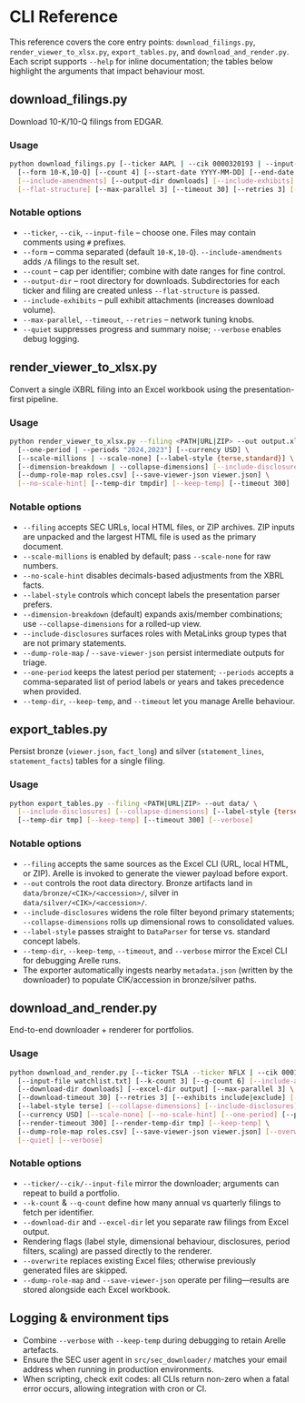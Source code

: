 # CLI Reference

This reference covers the core entry points: `download_filings.py`,
`render_viewer_to_xlsx.py`, `export_tables.py`, and `download_and_render.py`.
Each script supports `--help` for inline documentation; the tables below highlight
the arguments that impact behaviour most.

## download_filings.py
Download 10-K/10-Q filings from EDGAR.

### Usage
```bash
python download_filings.py [--ticker AAPL | --cik 0000320193 | --input-file tickers.txt] \
  [--form 10-K,10-Q] [--count 4] [--start-date YYYY-MM-DD] [--end-date YYYY-MM-DD] \
  [--include-amendments] [--output-dir downloads] [--include-exhibits] \
  [--flat-structure] [--max-parallel 3] [--timeout 30] [--retries 3] [--verbose]
```

### Notable options
- `--ticker`, `--cik`, `--input-file` – choose one. Files may contain comments using
  `#` prefixes.
- `--form` – comma separated (default `10-K,10-Q`). `--include-amendments` adds `/A`
  filings to the result set.
- `--count` – cap per identifier; combine with date ranges for fine control.
- `--output-dir` – root directory for downloads. Subdirectories for each ticker and
  filing are created unless `--flat-structure` is passed.
- `--include-exhibits` – pull exhibit attachments (increases download volume).
- `--max-parallel`, `--timeout`, `--retries` – network tuning knobs.
- `--quiet` suppresses progress and summary noise; `--verbose` enables debug logging.

## render_viewer_to_xlsx.py
Convert a single iXBRL filing into an Excel workbook using the presentation-first
pipeline.

### Usage
```bash
python render_viewer_to_xlsx.py --filing <PATH|URL|ZIP> --out output.xlsx \
  [--one-period | --periods "2024,2023"] [--currency USD] \
  [--scale-millions | --scale-none] [--label-style {terse,standard}] \
  [--dimension-breakdown | --collapse-dimensions] [--include-disclosures] \
  [--dump-role-map roles.csv] [--save-viewer-json viewer.json] \
  [--no-scale-hint] [--temp-dir tmpdir] [--keep-temp] [--timeout 300] [--verbose]
```

### Notable options
- `--filing` accepts SEC URLs, local HTML files, or ZIP archives. ZIP inputs are
  unpacked and the largest HTML file is used as the primary document.
- `--scale-millions` is enabled by default; pass `--scale-none` for raw numbers.
- `--no-scale-hint` disables decimals-based adjustments from the XBRL facts.
- `--label-style` controls which concept labels the presentation parser prefers.
- `--dimension-breakdown` (default) expands axis/member combinations; use
  `--collapse-dimensions` for a rolled-up view.
- `--include-disclosures` surfaces roles with MetaLinks group types that are not
  primary statements.
- `--dump-role-map` / `--save-viewer-json` persist intermediate outputs for triage.
- `--one-period` keeps the latest period per statement; `--periods` accepts a
  comma-separated list of period labels or years and takes precedence when provided.
- `--temp-dir`, `--keep-temp`, and `--timeout` let you manage Arelle behaviour.

## export_tables.py
Persist bronze (`viewer.json`, `fact_long`) and silver (`statement_lines`, `statement_facts`) tables for a single filing.

### Usage
```bash
python export_tables.py --filing <PATH|URL|ZIP> --out data/ \
  [--include-disclosures] [--collapse-dimensions] [--label-style {terse,standard}] \
  [--temp-dir tmp] [--keep-temp] [--timeout 300] [--verbose]
```

### Notable options
- `--filing` accepts the same sources as the Excel CLI (URL, local HTML, or ZIP). Arelle is invoked to generate the viewer payload before export.
- `--out` controls the root data directory. Bronze artifacts land in `data/bronze/<CIK>/<accession>/`, silver in `data/silver/<CIK>/<accession>/`.
- `--include-disclosures` widens the role filter beyond primary statements; `--collapse-dimensions` rolls up dimensional rows to consolidated values.
- `--label-style` passes straight to `DataParser` for terse vs. standard concept labels.
- `--temp-dir`, `--keep-temp`, `--timeout`, and `--verbose` mirror the Excel CLI for debugging Arelle runs.
- The exporter automatically ingests nearby `metadata.json` (written by the downloader) to populate CIK/accession in bronze/silver paths.

## download_and_render.py
End-to-end downloader + renderer for portfolios.

### Usage
```bash
python download_and_render.py [--ticker TSLA --ticker NFLX | --cik 0001318605] \
  [--input-file watchlist.txt] [--k-count 3] [--q-count 6] [--include-amendments] \
  [--download-dir downloads] [--excel-dir output] [--max-parallel 3] \
  [--download-timeout 30] [--retries 3] [--exhibits include|exclude] [--skip-verify] \
  [--label-style terse] [--collapse-dimensions] [--include-disclosures] \
  [--currency USD] [--scale-none] [--no-scale-hint] [--one-period] [--periods LIST] \
  [--render-timeout 300] [--render-temp-dir tmp] [--keep-temp] \
  [--dump-role-map roles.csv] [--save-viewer-json viewer.json] [--overwrite] \
  [--quiet] [--verbose]
```

### Notable options
- `--ticker/--cik/--input-file` mirror the downloader; arguments can repeat to build
  a portfolio.
- `--k-count` & `--q-count` define how many annual vs quarterly filings to fetch per
  identifier.
- `--download-dir` and `--excel-dir` let you separate raw filings from Excel output.
- Rendering flags (label style, dimensional behaviour, disclosures, period filters,
  scaling) are passed directly to the renderer.
- `--overwrite` replaces existing Excel files; otherwise previously generated files
  are skipped.
- `--dump-role-map` and `--save-viewer-json` operate per filing—results are stored
  alongside each Excel workbook.

## Logging & environment tips
- Combine `--verbose` with `--keep-temp` during debugging to retain Arelle artefacts.
- Ensure the SEC user agent in `src/sec_downloader/` matches your email address when
  running in production environments.
- When scripting, check exit codes: all CLIs return non-zero when a fatal error
  occurs, allowing integration with cron or CI.
